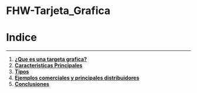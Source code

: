 # FHW-Tarjeta_Grafica
# Indice
---
1. **[¿Que es una targeta grafica?](Documentos/Definición_y_breve_historia)**
2. **[Caracteristicas Principales](Documentos/Caracteristicas_Principales)**
3. **[Tipos](Documentos/Tipos)**
4. **[Ejemplos comerciales y principales distribuidores](Documentos/Ejemplos_comerciales_y_principales_distribuidores)**
5. **[Conclusiones](Documentos/Conclusiones)**
